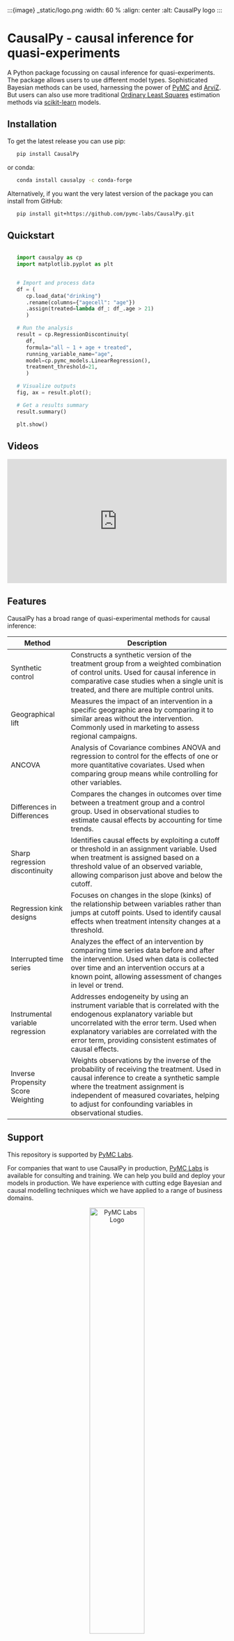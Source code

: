 :::{image} _static/logo.png
:width: 60 %
:align: center
:alt: CausalPy logo
:::

# CausalPy - causal inference for quasi-experiments

A Python package focussing on causal inference for quasi-experiments. The package allows users to use different model types. Sophisticated Bayesian methods can be used, harnessing the power of [PyMC](https://www.pymc.io/>) and [ArviZ](https://python.arviz.org). But users can also use more traditional [Ordinary Least Squares](https://en.wikipedia.org/wiki/Ordinary_least_squares) estimation methods via [scikit-learn](https://scikit-learn.org) models.

## Installation

To get the latest release you can use pip:

```bash
   pip install CausalPy
```

or conda:

```bash
   conda install causalpy -c conda-forge
```

Alternatively, if you want the very latest version of the package you can install from GitHub:

```bash
   pip install git+https://github.com/pymc-labs/CausalPy.git
```

## Quickstart

```python

   import causalpy as cp
   import matplotlib.pyplot as plt


   # Import and process data
   df = (
      cp.load_data("drinking")
      .rename(columns={"agecell": "age"})
      .assign(treated=lambda df_: df_.age > 21)
      )

   # Run the analysis
   result = cp.RegressionDiscontinuity(
      df,
      formula="all ~ 1 + age + treated",
      running_variable_name="age",
      model=cp.pymc_models.LinearRegression(),
      treatment_threshold=21,
      )

   # Visualize outputs
   fig, ax = result.plot();

   # Get a results summary
   result.summary()

   plt.show()
```

## Videos

<style>
.video-container {
    position: relative;
    padding-bottom: 56.25%; /* 16:9 aspect ratio */
    height: 0;
    overflow: hidden;
    max-width: 100%;
    background: #000;
}

.video-container iframe {
    position: absolute;
    top: 0;
    left: 0;
    width: 100%;
    height: 100%;
    border: 0;
}
</style>

<div class="video-container">
    <iframe src="https://www.youtube.com/embed/gV6wzTk3o1U" title="YouTube video player" allow="accelerometer; autoplay; clipboard-write; encrypted-media; gyroscope; picture-in-picture; web-share" allowfullscreen></iframe>
</div>

## Features
CausalPy has a broad range of quasi-experimental methods for causal inference:

| Method	| Description |
|-|-|
| Synthetic control | Constructs a synthetic version of the treatment group from a weighted combination of control units. Used for causal inference in comparative case studies when a single unit is treated, and there are multiple control units.|
| Geographical lift | Measures the impact of an intervention in a specific geographic area by comparing it to similar areas without the intervention. Commonly used in marketing to assess regional campaigns. |
| ANCOVA | Analysis of Covariance combines ANOVA and regression to control for the effects of one or more quantitative covariates. Used when comparing group means while controlling for other variables. |
| Differences in Differences | Compares the changes in outcomes over time between a treatment group and a control group. Used in observational studies to estimate causal effects by accounting for time trends. |
| Sharp regression discontinuity | Identifies causal effects by exploiting a cutoff or threshold in an assignment variable. Used when treatment is assigned based on a threshold value of an observed variable, allowing comparison just above and below the cutoff. |
| Regression kink designs | Focuses on changes in the slope (kinks) of the relationship between variables rather than jumps at cutoff points. Used to identify causal effects when treatment intensity changes at a threshold. |
| Interrupted time series | Analyzes the effect of an intervention by comparing time series data before and after the intervention. Used when data is collected over time and an intervention occurs at a known point, allowing assessment of changes in level or trend. |
| Instrumental variable regression | Addresses endogeneity by using an instrument variable that is correlated with the endogenous explanatory variable but uncorrelated with the error term. Used when explanatory variables are correlated with the error term, providing consistent estimates of causal effects. |
| Inverse Propensity Score Weighting | Weights observations by the inverse of the probability of receiving the treatment. Used in causal inference to create a synthetic sample where the treatment assignment is independent of measured covariates, helping to adjust for confounding variables in observational studies. |

## Support

This repository is supported by [PyMC Labs](https://www.pymc-labs.io).

For companies that want to use CausalPy in production, [PyMC Labs](https://www.pymc-labs.com) is available for consulting and training. We can help you build and deploy your models in production. We have experience with cutting edge Bayesian and causal modelling techniques which we have applied to a range of business domains.

<p align="center">
  <a href="https://www.pymc-labs.io">
    <img src="./_static/pymc-labs-log.png" alt="PyMC Labs Logo" style="width:50%;">
  </a>
</p>

:::{toctree}
:hidden:

knowledgebase/index
api/index
notebooks/index
:::

